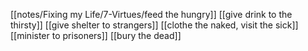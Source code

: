 [[notes/Fixing my Life/7-Virtues/feed the hungry]]
[[give drink to the thirsty]]
[[give shelter to strangers]]
[[clothe the naked, visit the sick]]
[[minister to prisoners]]
[[bury the dead]]

